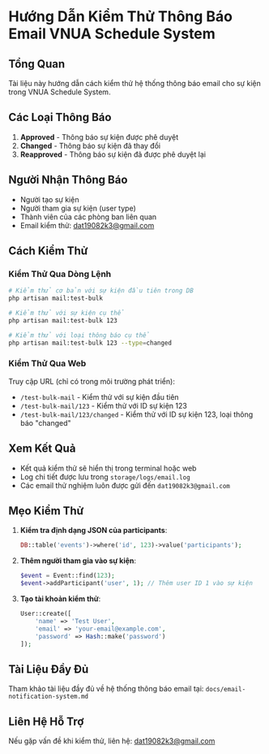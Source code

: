 # Hướng Dẫn Kiểm Thử Thông Báo Email VNUA Schedule System

## Tổng Quan

Tài liệu này hướng dẫn cách kiểm thử hệ thống thông báo email cho sự kiện trong VNUA Schedule System.

## Các Loại Thông Báo

1. **Approved** - Thông báo sự kiện được phê duyệt
2. **Changed** - Thông báo sự kiện đã thay đổi
3. **Reapproved** - Thông báo sự kiện đã được phê duyệt lại

## Người Nhận Thông Báo

- Người tạo sự kiện
- Người tham gia sự kiện (user type)
- Thành viên của các phòng ban liên quan
- Email kiểm thử: dat19082k3@gmail.com

## Cách Kiểm Thử

### Kiểm Thử Qua Dòng Lệnh

```bash
# Kiểm thử cơ bản với sự kiện đầu tiên trong DB
php artisan mail:test-bulk

# Kiểm thử với sự kiện cụ thể
php artisan mail:test-bulk 123

# Kiểm thử với loại thông báo cụ thể
php artisan mail:test-bulk 123 --type=changed
```

### Kiểm Thử Qua Web

Truy cập URL (chỉ có trong môi trường phát triển):

- `/test-bulk-mail` - Kiểm thử với sự kiện đầu tiên
- `/test-bulk-mail/123` - Kiểm thử với ID sự kiện 123
- `/test-bulk-mail/123/changed` - Kiểm thử với ID sự kiện 123, loại thông báo "changed"

## Xem Kết Quả

- Kết quả kiểm thử sẽ hiển thị trong terminal hoặc web
- Log chi tiết được lưu trong `storage/logs/email.log`
- Các email thử nghiệm luôn được gửi đến `dat19082k3@gmail.com`

## Mẹo Kiểm Thử

1. **Kiểm tra định dạng JSON của participants**:
   ```php
   DB::table('events')->where('id', 123)->value('participants');
   ```

2. **Thêm người tham gia vào sự kiện**:
   ```php
   $event = Event::find(123);
   $event->addParticipant('user', 1); // Thêm user ID 1 vào sự kiện
   ```

3. **Tạo tài khoản kiểm thử**:
   ```php
   User::create([
       'name' => 'Test User',
       'email' => 'your-email@example.com',
       'password' => Hash::make('password')
   ]);
   ```

## Tài Liệu Đầy Đủ

Tham khảo tài liệu đầy đủ về hệ thống thông báo email tại:
`docs/email-notification-system.md`

## Liên Hệ Hỗ Trợ

Nếu gặp vấn đề khi kiểm thử, liên hệ: dat19082k3@gmail.com

